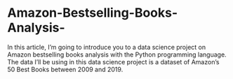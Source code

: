 # Amazon-Bestselling-Books-Analysis-
In this article, I’m going to introduce you to a data science project on Amazon bestselling books analysis with the Python programming language. The data I’ll be using in this data science project is a dataset of Amazon’s 50 Best Books between 2009 and 2019.
